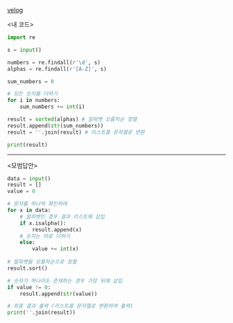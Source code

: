 [velog](https://velog.io/@bbirong/2-2.-%EA%B5%AC%ED%98%84-%EA%B8%B0%EC%B6%9C%EB%AC%B8%EC%A0%9C)

<내 코드>

```python
import re

s = input()

numbers = re.findall(r'\d', s)
alphas = re.findall(r'[A-Z]', s)

sum_numbers = 0

# 모든 숫자를 더하기
for i in numbers:
    sum_numbers += int(i)

result = sorted(alphas) # 알파벳 오름차순 정렬
result.append(str(sum_numbers))
result = ''.join(result) # 리스트를 문자열로 변환

print(result)
```

---

<모범답안>

```python
data = input()
result = []
value = 0

# 문자를 하나씩 확인하며
for x in data:
    # 알파벳인 경우 결과 리스트에 삽입
    if x.isalpha():
        result.append(x)
    # 숫자는 따로 더하기    
    else:
        value += int(x)
        
# 알파벳을 오름차순으로 정렬
result.sort()

# 숫자가 하나라도 존재하는 경우 가장 뒤에 삽입
if value != 0:
    result.append(str(value))

# 최종 결과 출력 (리스트를 문자열로 변환하여 출력)
print(''.join(result))
```
